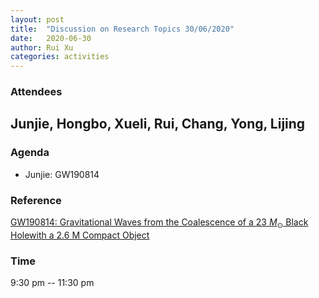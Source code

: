 ```yaml
---
layout: post
title:  "Discussion on Research Topics 30/06/2020"
date:   2020-06-30
author: Rui Xu
categories: activities
---
```



### Attendees

Junjie, Hongbo, Xueli, Rui, Chang, Yong, Lijing
---

### Agenda

- Junjie: GW190814 


### Reference

[GW190814: Gravitational Waves from the Coalescence of a 23 $M_{\odot}$ Black Holewith a 2.6 M Compact Object](https://arxiv.org/abs/2006.12611)


### Time

9:30 pm -- 11:30 pm
